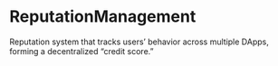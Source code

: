 # ReputationManagement
Reputation system that tracks users’ behavior across multiple DApps, forming a decentralized “credit score.”
